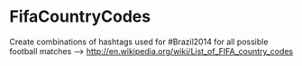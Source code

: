 FifaCountryCodes
================

Create combinations of hashtags used for #Brazil2014 for all possible football matches --> http://en.wikipedia.org/wiki/List_of_FIFA_country_codes
